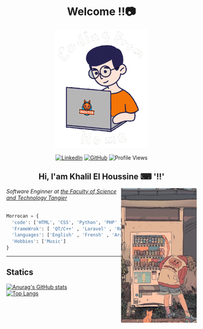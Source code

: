 <div align="center">

# Welcome !!📷

</div>



<div align="center">

<img  src="https://github.com/khalilh2002/khalilh2002/blob/main/assets/code.gif" alt="nice" width="250px">


[![LinkedIn](https://img.shields.io/badge/-KhalilElHoussine-blue?style=flat-square&logo=Linkedin&logoColor=white&link=https://www.linkedin.com/in/thaianebraga/)](https://www.linkedin.com/in/khalilelhoussine/)
[![GitHub](https://img.shields.io/github/followers/Khalil?label=follow&style=social)](https://github.com/khalilh2002) 
![Profile Views](https://komarev.com/ghpvc/?username=khalilh2002&label=Profile+Views)

## Hi, I'am Khalil El Houssine  ⌨ '!!'


</div>


<img src="https://github.com/khalilh2002/khalilh2002/blob/main/assets/img.jpg " alt="nice" width="200px" align="right">

<p><em>Software Enginner at <a href="https://fstt.ac.ma/Portail2023/"> the Faculty of Science and Technology Tangier</a></em></p>



```python

Morrocan = {
  'code': ['HTML', 'CSS', 'Python', 'PHP' ,'JavaJavascript','Java', 'C++', ],
  'FrameWrok': [ 'QT/C++' , 'Laravel' , 'React' ],
  'languages': ['English' , 'Frensh' , 'Arabic'],
  'Hobbies': ['Music']
}

```

<hr>

## Statics 

<div align="left">

[![Anurag's GitHub stats](https://github-readme-stats.vercel.app/api?username=khalilh2002&show_icons=true&theme=radical)](https://github.com/anuraghazra/github-readme-stats)
<br>
[![Top Langs](https://github-readme-stats-git-masterrstaa-rickstaa.vercel.app/api/top-langs/?username=khalilh2002&show_icons=true&theme=radical)](https://github.com/anuraghazra/github-readme-stats)

</div>

